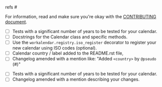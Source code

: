 refs #

<!-- if your contribution is a new calendar -->

For information, read and make sure you're okay with the [CONTRIBUTING document](https://github.com/novafloss/workalendar/blob/master/CONTRIBUTING.rst#adding-new-calendars).

- [ ] Tests with a significant number of years to be tested for your calendar.
- [ ] Docstrings for the Calendar class and specific methods.
- [ ] Use the ``workalendar.registry.iso_register`` decorator to register your new calendar using ISO codes (optional).
- [ ] Calendar country / label added to the README.rst file,
- [ ] Changelog amended with a mention like: "Added ``<country>`` by ``@pseudo`` (#)"

<!-- if your contribution is a fix -->

- [ ] Tests with a significant number of years to be tested for your calendar.
- [ ] Changelog amended with a mention describing your changes.
